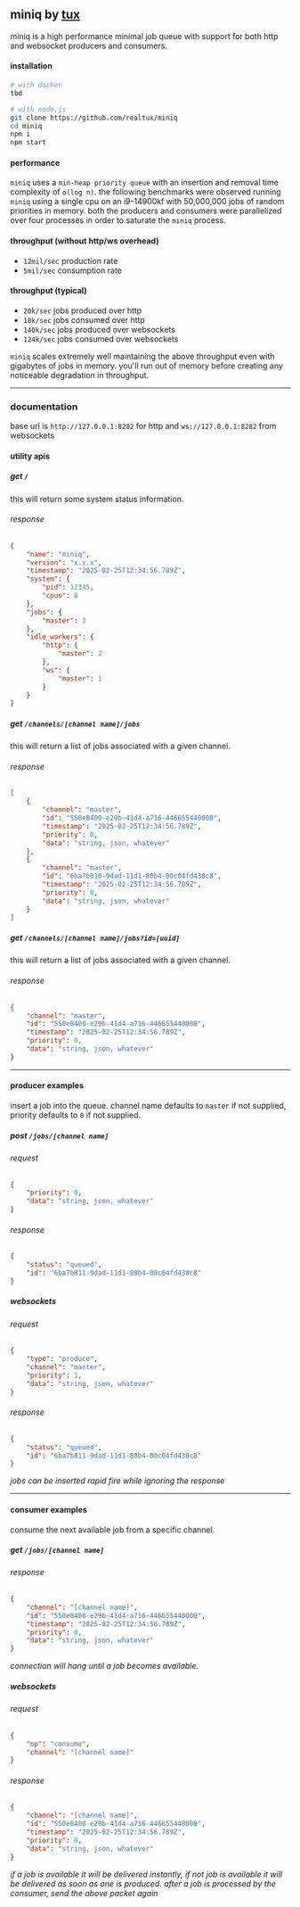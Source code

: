 ## miniq by [tux](https://github.com/realtux)
miniq is a high performance minimal job queue with support for both http and websocket producers and consumers.

#### installation
```bash
# with docker
tbd

# with node.js
git clone https://github.com/realtux/miniq
cd miniq
npm i
npm start
```

#### performance

`miniq` uses a `min-heap priority queue` with an insertion and removal time complexity of `o(log n)`. the following benchmarks were observed running `miniq` using a single cpu on an i9-14900kf with 50,000,000 jobs of random priorities in memory. both the producers and consumers were parallelized over four processes in order to saturate the `miniq` process.

#### throughput (without http/ws overhead)
- `12mil/sec` production rate
- `5mil/sec` consumption rate

#### throughput (typical)
- `20k/sec` jobs produced over http
- `18k/sec` jobs consumed over http
- `140k/sec` jobs produced over websockets
- `124k/sec` jobs consumed over websockets

`miniq` scales extremely well maintaining the above throughput even with gigabytes of jobs in memory. you'll run out of memory before creating any noticeable degradation in throughput.

---

### documentation

base url is `http://127.0.0.1:8282` for http and `ws://127.0.0.1:8282` from websockets

#### utility apis

##### get `/`
this will return some system status information.
###### response
```json
{
    "name": "miniq",
    "version": "x.x.x",
    "timestamp": "2025-02-25T12:34:56.789Z",
    "system": {
        "pid": 12345,
        "cpus": 8
    },
    "jobs": {
        "master": 3
    },
    "idle_workers": {
        "http": {
            "master": 2
        },
        "ws": {
            "master": 1
        }
    }
}
```

##### get `/channels/[channel name]/jobs`
this will return a list of jobs associated with a given channel.
###### response
```json
[
    {
        "channel": "master",
        "id": "550e8400-e29b-41d4-a716-446655440000",
        "timestamp": "2025-02-25T12:34:56.789Z",
        "priority": 0,
        "data": "string, json, whatever"
    },
    {
        "channel": "master",
        "id": "6ba7b810-9dad-11d1-80b4-00c04fd430c8",
        "timestamp": "2025-02-25T12:34:56.789Z",
        "priority": 0,
        "data": "string, json, whatever"
    }
]
```

##### get `/channels/[channel name]/jobs?id=[uuid]`
this will return a list of jobs associated with a given channel.
###### response
```json
{
    "channel": "master",
    "id": "550e8400-e29b-41d4-a716-446655440000",
    "timestamp": "2025-02-25T12:34:56.789Z",
    "priority": 0,
    "data": "string, json, whatever"
}
```

---

#### producer examples

insert a job into the queue. channel name defaults to `master` if not supplied, priority defaults to `0` if not supplied.

##### post `/jobs/[channel name]`
###### request
```json
{
    "priority": 0,
    "data": "string, json, whatever"
}
```
###### response
```json
{
    "status": "queued",
    "id": "6ba7b811-9dad-11d1-80b4-00c04fd430c8"
}
```

##### websockets
###### request
```json
{
    "type": "produce",
    "channel": "master",
    "priority": 1,
    "data": "string, json, whatever"
}
```
###### response
```json
{
    "status": "queued",
    "id": "6ba7b811-9dad-11d1-80b4-00c04fd430c8"
}
```
*jobs can be inserted rapid fire while ignoring the response*

---

#### consumer examples

consume the next available job from a specific channel.

##### get `/jobs/[channel name]`
###### response
```json
{
    "channel": "[channel name]",
    "id": "550e8400-e29b-41d4-a716-446655440000",
    "timestamp": "2025-02-25T12:34:56.789Z",
    "priority": 0,
    "data": "string, json, whatever"
}
```
*connection will hang until a job becomes available.*

##### websockets
###### request
```json
{
    "op": "consume",
    "channel": "[channel name]"
}
```
###### response
```json
{
    "channel": "[channel name]",
    "id": "550e8400-e29b-41d4-a716-446655440000",
    "timestamp": "2025-02-25T12:34:56.789Z",
    "priority": 0,
    "data": "string, json, whatever"
}
```
*if a job is available it will be delivered instantly, if not job is available it will be delivered as soon as one is produced. after a job is processed by the consumer, send the above packet again*
